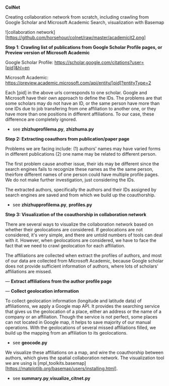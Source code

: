 **ColNet**

Creating collaboration network from scratch, including crawling from Google Scholar and Microsoft Academic Search, visualization with Basemap

![collaboration network][https://github.com/horsehour/colnet/raw/master/academicit2.png]


**Step 1**:  **Crawling list of publications from Google Scholar Profile pages, or Preview version of Microsoft Academic**

Google Scholar Profile: https://scholar.google.com/citations?user=[pid]&hl=en

Microsoft Academic: https://preview.academic.microsoft.com/api/entity/[pid]?entityType=2

Each [pid] in the above urls corresponds to one scholar. Google and Microsoft have their own approach to define the IDs. The problems are that some scholars may do not have an ID, or the same person have more than one IDs due to job transfering from one affiliation to another one, or they have more than one positions in different affiliations. To our case, these difference are completely ignored.

- see **zhizhuprofilema.py**, **zhizhuma.py** 

**Step 2: Extracting coauthors from publication/paper page**

Problems we are facing include: (1) authors' names may have varied forms in different publications (2) one name may be related to different person.

The first problem cause another issue, their ids may be different since the search engines fails to recognize these names as the the same person, theirfore different names of one person could have multiple profile pages. We do not make further investigation, just considering the IDs.

The extracted authors, specifically the authors and their IDs assigned by search engines are saved and from which we build up the coauthorship. 

- see **zhizhupprofilema.py**, **profiles.py**  

**Step 3: Visualization of the coauthorship in collaboration network**

There are several ways to visualize the collaboration network based on whether their geolocations are considered. If geolocations are not considered, it's very simple, and there are untold numbers of tools can deal with it. However, when geolocations are considered, we have to face the fact that we need to crawl geolocation for each affiliation.

The affiliations are collected when extract the profiles of authors, and most of our data are collected from Microsoft Academic, because Google scholar does not provide sufficient information of authors, where lots of scholars' affiliations are missed. 

— **Extract affiliations from the author profile page**

— **Collect geolocation information**

To collect geolocation information (longitude and latitude data) of affiliationns, we apply a Google map API. It provides the searching service that gives us the geolocation of a place, either an address or the name of a company or an affiliation. Though the service is not perfect, some places can not located in Google map, it helps to save majority of our manual operations. With the geolocations of several missed affiliations filled, we build up the mapping from an affiliation to its geolocations. 

- see **geocode.py**

We visualize these affiliations on a map, and wire the coauthorship between authors, which gives the spatial collaboration network. The visualization tool we are using is [mpl_toolkits.basemap][https://matplotlib.org/basemap/users/installing.html].

- see **summary.py**,**visualize_citnet.py**